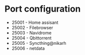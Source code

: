 # Port configuration

- 25001 - Home assisant
- 25002 - Filebrowser
- 25003 - Navidrome
- 25004 - Qbittorrent
- 25005 - Syncthing@nikarh
- 25006 - netdata